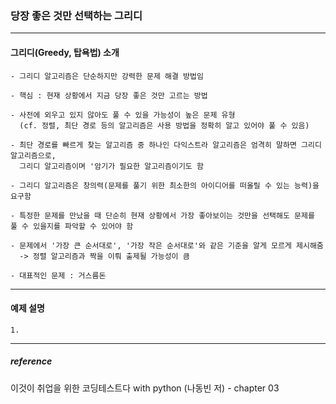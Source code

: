 ### 당장 좋은 것만 선택하는 그리디
--------------------------------------------------------------------------------------------------------------------------------  
#### 그리디(Greedy, 탑욕법) 소개
	- 그리디 알고리즘은 단순하지만 강력한 문제 해결 방법임
	
	- 핵심 : 현재 상황에서 지금 당장 좋은 것만 고르는 방법
	
	- 사전에 외우고 있지 않아도 풀 수 있을 가능성이 높은 문제 유형
	  (cf. 정렬, 최단 경로 등의 알고리즘은 사용 방법을 정확히 알고 있어야 풀 수 있음)
	  
	- 최단 경로를 빠르게 찾는 알고리즘 중 하나인 다익스트라 알고리즘은 엄격히 말하면 그리디 알고리즘으로,
	  그리디 알고리즘이며 '암기가 필요한 알고리즘이기도 함
	  
	- 그리디 알고리즘은 창의력(문제를 풀기 위한 최소한의 아이디어를 떠올릴 수 있는 능력)을 요구함
	
	- 특정한 문제를 만났을 때 단순히 현재 상황에서 가장 좋아보이는 것만을 선택해도 문제를 풀 수 있을지를 파악할 수 있어야 함
	
	- 문제에서 '가장 큰 순서대로', '가장 작은 순서대로'와 같은 기준을 알게 모르게 제시해줌
	  -> 정렬 알고리즘과 짝을 이뤄 출제될 가능성이 큼
	  
	- 대표적인 문제 : 거스름돈
--------------------------------------------------------------------------------------------------------------------------------
#### 예제 설명
	1. 
--------------------------------------------------------------------------------------------------------------------------------
##### reference
이것이 취업을 위한 코딩테스트다 with python (나동빈 저) - chapter 03
